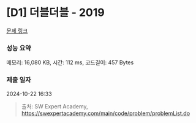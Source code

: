 # [D1] 더블더블 - 2019 

[문제 링크](https://swexpertacademy.com/main/code/problem/problemDetail.do?contestProbId=AV5QDEX6AqwDFAUq) 

### 성능 요약

메모리: 16,080 KB, 시간: 112 ms, 코드길이: 457 Bytes

### 제출 일자

2024-10-22 16:33



> 출처: SW Expert Academy, https://swexpertacademy.com/main/code/problem/problemList.do